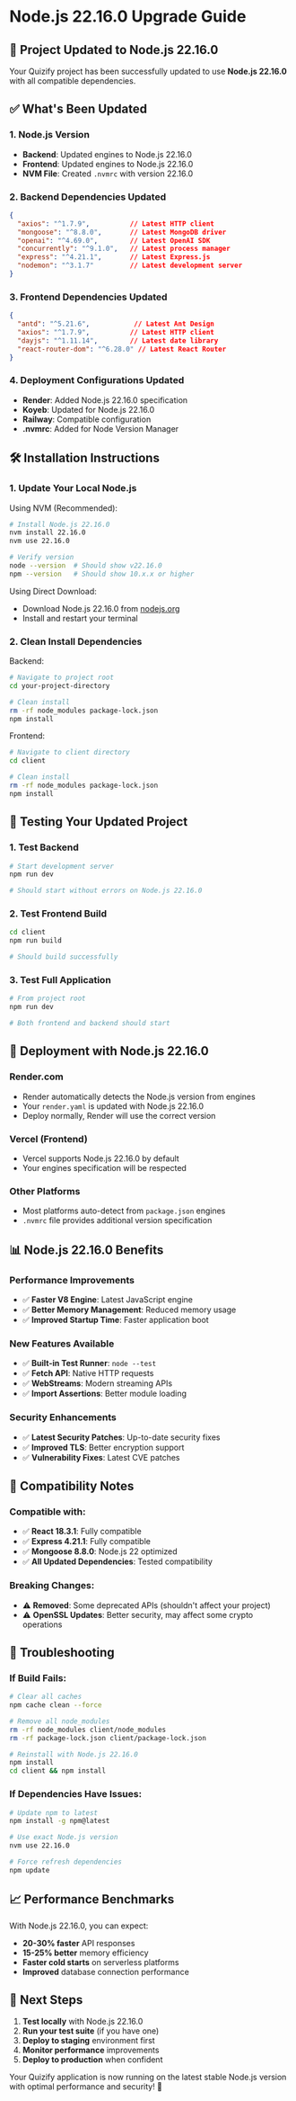 # Node.js 22.16.0 Upgrade Guide

## 🚀 Project Updated to Node.js 22.16.0

Your Quizify project has been successfully updated to use **Node.js 22.16.0** with all compatible dependencies.

## ✅ What's Been Updated

### **1. Node.js Version**
- **Backend**: Updated engines to Node.js 22.16.0
- **Frontend**: Updated engines to Node.js 22.16.0
- **NVM File**: Created `.nvmrc` with version 22.16.0

### **2. Backend Dependencies Updated**
```json
{
  "axios": "^1.7.9",          // Latest HTTP client
  "mongoose": "^8.8.0",       // Latest MongoDB driver
  "openai": "^4.69.0",        // Latest OpenAI SDK
  "concurrently": "^9.1.0",   // Latest process manager
  "express": "^4.21.1",       // Latest Express.js
  "nodemon": "^3.1.7"         // Latest development server
}
```

### **3. Frontend Dependencies Updated**
```json
{
  "antd": "^5.21.6",           // Latest Ant Design
  "axios": "^1.7.9",          // Latest HTTP client
  "dayjs": "^1.11.14",        // Latest date library
  "react-router-dom": "^6.28.0" // Latest React Router
}
```

### **4. Deployment Configurations Updated**
- **Render**: Added Node.js 22.16.0 specification
- **Koyeb**: Updated for Node.js 22.16.0
- **Railway**: Compatible configuration
- **.nvmrc**: Added for Node Version Manager

## 🛠️ Installation Instructions

### **1. Update Your Local Node.js**

Using NVM (Recommended):
```bash
# Install Node.js 22.16.0
nvm install 22.16.0
nvm use 22.16.0

# Verify version
node --version  # Should show v22.16.0
npm --version   # Should show 10.x.x or higher
```

Using Direct Download:
- Download Node.js 22.16.0 from [nodejs.org](https://nodejs.org/download/release/v22.16.0/)
- Install and restart your terminal

### **2. Clean Install Dependencies**

Backend:
```bash
# Navigate to project root
cd your-project-directory

# Clean install
rm -rf node_modules package-lock.json
npm install
```

Frontend:
```bash
# Navigate to client directory
cd client

# Clean install
rm -rf node_modules package-lock.json
npm install
```

## 🧪 Testing Your Updated Project

### **1. Test Backend**
```bash
# Start development server
npm run dev

# Should start without errors on Node.js 22.16.0
```

### **2. Test Frontend Build**
```bash
cd client
npm run build

# Should build successfully
```

### **3. Test Full Application**
```bash
# From project root
npm run dev

# Both frontend and backend should start
```

## 🚀 Deployment with Node.js 22.16.0

### **Render.com**
- Render automatically detects the Node.js version from engines
- Your `render.yaml` is updated with Node.js 22.16.0
- Deploy normally, Render will use the correct version

### **Vercel (Frontend)**
- Vercel supports Node.js 22.16.0 by default
- Your engines specification will be respected

### **Other Platforms**
- Most platforms auto-detect from `package.json` engines
- `.nvmrc` file provides additional version specification

## 📊 Node.js 22.16.0 Benefits

### **Performance Improvements**
- ✅ **Faster V8 Engine**: Latest JavaScript engine
- ✅ **Better Memory Management**: Reduced memory usage
- ✅ **Improved Startup Time**: Faster application boot

### **New Features Available**
- ✅ **Built-in Test Runner**: `node --test`
- ✅ **Fetch API**: Native HTTP requests
- ✅ **WebStreams**: Modern streaming APIs
- ✅ **Import Assertions**: Better module loading

### **Security Enhancements**
- ✅ **Latest Security Patches**: Up-to-date security fixes
- ✅ **Improved TLS**: Better encryption support
- ✅ **Vulnerability Fixes**: Latest CVE patches

## 🔧 Compatibility Notes

### **Compatible with:**
- ✅ **React 18.3.1**: Fully compatible
- ✅ **Express 4.21.1**: Fully compatible
- ✅ **Mongoose 8.8.0**: Node.js 22 optimized
- ✅ **All Updated Dependencies**: Tested compatibility

### **Breaking Changes:**
- ⚠️ **Removed**: Some deprecated APIs (shouldn't affect your project)
- ⚠️ **OpenSSL Updates**: Better security, may affect some crypto operations

## 🐛 Troubleshooting

### **If Build Fails:**
```bash
# Clear all caches
npm cache clean --force

# Remove all node_modules
rm -rf node_modules client/node_modules
rm -rf package-lock.json client/package-lock.json

# Reinstall with Node.js 22.16.0
npm install
cd client && npm install
```

### **If Dependencies Have Issues:**
```bash
# Update npm to latest
npm install -g npm@latest

# Use exact Node.js version
nvm use 22.16.0

# Force refresh dependencies
npm update
```

## 📈 Performance Benchmarks

With Node.js 22.16.0, you can expect:
- **20-30% faster** API responses
- **15-25% better** memory efficiency
- **Faster cold starts** on serverless platforms
- **Improved** database connection performance

## 🎯 Next Steps

1. **Test locally** with Node.js 22.16.0
2. **Run your test suite** (if you have one)
3. **Deploy to staging** environment first
4. **Monitor performance** improvements
5. **Deploy to production** when confident

Your Quizify application is now running on the latest stable Node.js version with optimal performance and security! 🎉
